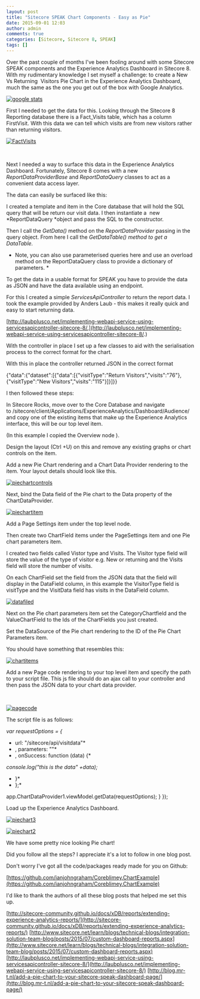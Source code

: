 ```yaml
---
layout: post
title: "Sitecore SPEAK Chart Components - Easy as Pie"
date: 2015-09-01 12:03
author: admin
comments: true
categories: [Sitecore, Sitecore 8, SPEAK]
tags: []
---
```

<span class="dropcap">O</span>ver the past couple of months I've been fooling around with some Sitecore SPEAK components and the Experience Analytics Dashboard in Sitecore 8. With my rudimentary knowledge I set myself a challenge: to create a New Vs Returning  Visitors Pie Chart in the Experience Analytics Dashboard, much the same as the one you get out of the box with Google Analytics.

<!--more-->

<a href="http://coreblimey.azurewebsites.net/wp-content/uploads/2015/08/google-stats.jpg">![google stats](http://coreblimey.azurewebsites.net/wp-content/uploads/2015/08/google-stats.jpg)</a>


First I needed to get the data for this. Looking through the Sitecore 8 Reporting database there is a Fact_Visits table, which has a column FirstVisit. With this data we can tell which visits are from new visitors rather than returning visitors.

<a href="http://coreblimey.azurewebsites.net/wp-content/uploads/2015/08/FactVisits.jpg">![FactVisits](http://coreblimey.azurewebsites.net/wp-content/uploads/2015/08/FactVisits.jpg)</a>

&nbsp;

Next I needed a way to surface this data in the Experience Analytics Dashboard. Fortunately, Sitecore 8 comes with a new *ReportDataProviderBase* and *ReportDataQuery* classes to act as a convenient data access layer.

The data can easily be surfaced like this:
<script type="text/javascript" src="https://gist.github.com/ianjohngraham/4e1ca55730108b65f321.js"></script>I created a template and item in the Core database that will hold the SQL query that will be return our visit data. I then instantiate a  new *ReportDataQuery *object and pass the SQL to the constructor.

Then I call the *GetData()* method on the *ReportDataProvider* passing in the query object. From here I call the *GetDataTable() *method to get a DataTable*.*

* Note, you can also use parameterised queries here and use an overload method on the ReportDataQuery class to provide a dictionary of parameters. *

To get the data in a usable format for SPEAK you have to provide the data as JSON and have the data available using an endpoint.

For this I created a simple *ServicesApiController* to return the report data. I took the example provided by Anders Laub - this makes it really quick and easy to start returning data.

[http://laubplusco.net/implementing-webapi-service-using-servicesapicontroller-sitecore-8/.](http://laubplusco.net/implementing-webapi-service-using-servicesapicontroller-sitecore-8/.)

With the controller in place I set up a few classes to aid with the serialisation process to the correct format for the chart.<script type="text/javascript" src="https://gist.github.com/ianjohngraham/6177a9ae39956770de80.js"></script>

With this in place the controller returned JSON in the correct format

{"data":{"dataset":[{"data":[{"visitType":"Return Visitors","visits":"76"},{"visitType":"New Visitors","visits":"115"}]}]}}

I then followed these steps:

In Sitecore Rocks, move over to the Core Database and navigate to /sitecore/client/Applications/ExperienceAnalytics/Dashboard/Audience/ and copy one of the existing items that make up the Experience Analytics interface, this will be our top level item.

(In this example I copied the Overview node ).

Design the layout (Ctrl +U) on this and remove any existing graphs or chart controls on the item.

Add a new Pie Chart rendering and a Chart Data Provider rendering to the item. Your layout details should look like this.

<a href="http://coreblimey.azurewebsites.net/wp-content/uploads/2015/08/piechartcontrols.jpg">![piechartcontrols](http://coreblimey.azurewebsites.net/wp-content/uploads/2015/08/piechartcontrols.jpg)</a>

Next, bind the Data field of the Pie chart to the Data property of the ChartDataProvider.

<a href="http://coreblimey.azurewebsites.net/wp-content/uploads/2015/08/piechartitem.jpg">![piechartitem](http://coreblimey.azurewebsites.net/wp-content/uploads/2015/08/piechartitem.jpg)</a>

Add a Page Settings item under the top level node.

Then create two ChartField items under the PageSettings item and one Pie chart parameters item.

I created two fields called Vistor type and Visits. The Visitor type field will store the value of the type of visitor e.g. New or returning and the Visits field will store the number of visits.

On each ChartField set the field from the JSON data that the field will display in the DataField column, in this example the VisitorType field is visitType and the VisitData field has visits in the DataField column.

<a href="http://coreblimey.azurewebsites.net/wp-content/uploads/2015/08/datafiled.jpg">![datafiled](http://coreblimey.azurewebsites.net/wp-content/uploads/2015/08/datafiled.jpg)</a>

Next on the Pie chart parameters item set the CategoryChartfield and the ValueChartField to the Ids of the ChartFields you just created.

Set the DataSource of the Pie chart rendering to the ID of the Pie Chart Parameters item.

You should have something that resembles this:

<a href="http://coreblimey.azurewebsites.net/wp-content/uploads/2015/08/chartitems.jpg">![chartitems](http://coreblimey.azurewebsites.net/wp-content/uploads/2015/08/chartitems.jpg)</a>

Add a new Page code rendering to your top level item and specify the path to your script file. This js file should do an ajax call to your controller and then pass the JSON data to your chart data provider.

&nbsp;

<a href="http://coreblimey.azurewebsites.net/wp-content/uploads/2015/08/pagecode1.jpg">![pagecode](http://coreblimey.azurewebsites.net/wp-content/uploads/2015/08/pagecode1.jpg)</a>

The script file is as follows:

*var requestOptions = {*
* url: "/sitecore/api/visitdata"*
* , parameters: ""*
* , onSuccess: function (data) {*

*console.log("this is the data" +data);*
* }*
* };*

app.ChartDataProvider1.viewModel.getData(requestOptions);
}
});

Load up the Experience Analytics Dashboard.

<a href="http://coreblimey.azurewebsites.net/wp-content/uploads/2015/08/piechart3.jpg">![piechart3](http://coreblimey.azurewebsites.net/wp-content/uploads/2015/08/piechart3.jpg)</a>

<a href="http://coreblimey.azurewebsites.net/wp-content/uploads/2015/08/piechart2.jpg">![piechart2](http://coreblimey.azurewebsites.net/wp-content/uploads/2015/08/piechart2.jpg)</a>

We have some pretty nice looking Pie chart!

Did you follow all the steps? I appreciate it's a lot to follow in one blog post.

Don't worry I've got all the code/packages ready made for you on Github:

[https://github.com/ianjohngraham/Coreblimey.ChartExample](https://github.com/ianjohngraham/Coreblimey.ChartExample)

I'd like to thank the authors of all these blog posts that helped me set this up.

[http://sitecore-community.github.io/docs/xDB/reports/extending-experience-analytics-reports/](http://sitecore-community.github.io/docs/xDB/reports/extending-experience-analytics-reports/)
[http://www.sitecore.net/learn/blogs/technical-blogs/integration-solution-team-blog/posts/2015/07/custom-dashboard-reports.aspx](http://www.sitecore.net/learn/blogs/technical-blogs/integration-solution-team-blog/posts/2015/07/custom-dashboard-reports.aspx)
[http://laubplusco.net/implementing-webapi-service-using-servicesapicontroller-sitecore-8/](http://laubplusco.net/implementing-webapi-service-using-servicesapicontroller-sitecore-8/)
[http://blog.mr-t.nl/add-a-pie-chart-to-your-sitecore-speak-dashboard-page/](http://blog.mr-t.nl/add-a-pie-chart-to-your-sitecore-speak-dashboard-page/)

